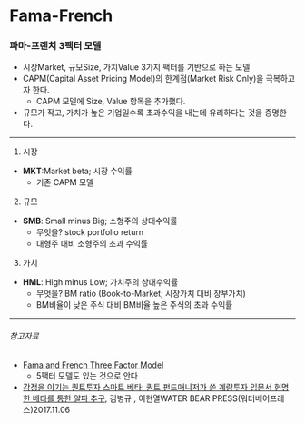 # Fama-French 


### 파마-프렌치 3팩터 모델

- 시장Market, 규모Size, 가치Value 3가지 팩터를 기반으로 하는 모델
- CAPM(Capital Asset Pricing Model)의 한계점(Market Risk Only)을 극복하고자 한다. 
    - CAPM 모델에 Size, Value 항목을 추가했다.
- 규모가 작고, 가치가 높은 기업일수록 초과수익을 내는데 유리하다는 것을 증명한다.

* * *
1. 시장 
- **MKT**:Market beta; 시장 수익률
    - 기존 CAPM 모델

2. 규모
- **SMB**: Small minus Big; 소형주의 상대수익률
    - 무엇을? stock portfolio return
    - 대형주 대비 소형주의 초과 수익률
    

3. 가치
- **HML**: High minus Low; 가치주의 상대수익률
    - 무엇을? BM ratio (Book-to-Market; 시장가치 대비 장부가치)
    - BM비율이 낮은 주식 대비 BM비율 높은 주식의 초과 수익률
    
    
* * *

###### 참고자료
- [Fama and French Three Factor Model](https://www.investopedia.com/terms/f/famaandfrenchthreefactormodel.asp)
    - 5팩터 모델도 있는 것으로 안다
- [감정을 이기는 퀀트투자 스마트 베타: 퀀트 펀드매니저가 쓴 계량투자 입문서 현명한 베타를 통한 알파 추구](https://book.naver.com/bookdb/book_detail.nhn?bid=12722739), 김병규 , 이현열WATER BEAR PRESS(워터베어프레스)2017.11.06


